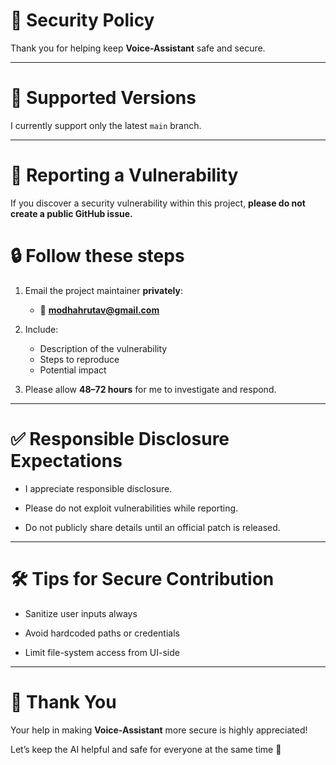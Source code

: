 # 🔐 Security Policy

Thank you for helping keep **Voice-Assistant** safe and secure.

---

# 📅 Supported Versions

I currently support only the latest `main` branch.

---

# 🚨 Reporting a Vulnerability

If you discover a security vulnerability within this project, **please do not create a public GitHub issue.**

# 🔒 Follow these steps

1. Email the project maintainer **privately**:
   - 📧 **modhahrutav@gmail.com**

2. Include:
   - Description of the vulnerability
   - Steps to reproduce
   - Potential impact

3. Please allow **48–72 hours** for me to investigate and respond.

---

# ✅ Responsible Disclosure Expectations

- I appreciate responsible disclosure.
  
- Please do not exploit vulnerabilities while reporting.
  
- Do not publicly share details until an official patch is released.

---

# 🛠️ Tips for Secure Contribution

- Sanitize user inputs always
  
- Avoid hardcoded paths or credentials
  
- Limit file-system access from UI-side

---

# 🙏 Thank You

Your help in making **Voice-Assistant** more secure is highly appreciated!

Let’s keep the AI helpful and safe for everyone at the same time 🔐
